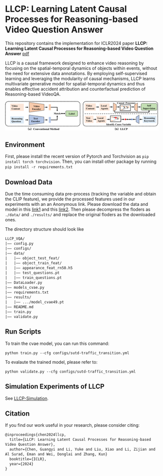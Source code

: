 # LLCP: Learning Latent Causal Processes for Reasoning-based Video Question Answer

This repository contains the implementation for ICLR2024 paper __LLCP: Learning Latent Causal Processes for Reasoning-based Video Question Answer__ [pdf](https://openreview.net/pdf?id=Cu5wJa5LGO)

LLCP is a causal framework designed to enhance video reasoning by focusing on the spatial-temporal dynamics of objects within events, without the need for extensive data annotations. By employing self-supervised learning and leveraging the modularity of causal mechanisms, LLCP learns multivariate generative model for spatial-temporal dynamics and thus enables effective accident attribution and counterfactual prediction of Reasoning-based VideoQA.

![intro](figs/teaser_iclr-1.png)

## Environment
First, please install the recent version of Pytorch and Torchvision as `pip install torch torchvision`. Then, you can install other package by running `pip install -r requirements.txt`

## Download Data
Due the time consuming data pre-process (tracking the variable and obtain the CLIP feature), we provide the processed features used in our experiments with an an Anonymous link. Please download the data and model in this [link1](https://drive.google.com/drive/folders/17TDv6CxenKlyr8W2gnmrojnGP82kwlqp?usp=share_link) and this [link2](https://drive.google.com/drive/folders/1BGBiY1_qp0ElHORLi4y0AEyh79Hnn9oN?usp=share_link). Then please decompress the floders as `./data/` and `./results/` and replace the original floders as the downloaded ones.

The directory structure should look like
```
LLCP_VQA/
|–– config.py
|–– configs/
|–– data/
|   |–– object_test_feat/
|   |–– object_train_feat/
|   |–– appearance_feat_rn50.h5
|   |–– test_questions.pt
|   |–– train_questions.pt
|–– DataLoader.py
|–– models_cvae.py
|–– requirements.txt
|–– results/
|   |–– .../model_cvae49.pt
|–– README.md
|–– train.py
|–– validate.py
```

## Run Scripts

To train the cvae model, you can run this command:
```
python train.py --cfg configs/sutd-traffic_transition.yml
```

To evalaute the trained model, please refer to:
```
python validate.py --cfg configs/sutd-traffic_transition.yml
```


## Simulation Experiments of LLCP

See [LLCP-Simulation](LLCP_simulation/).

## Citation
If you find our work useful in your research, please consider citing:
```
@inproceedings{chen2024llcp,
  title={LLCP: Learning Latent Causal Processes for Reasoning-based Video Question Answer},
  author={Chen, Guangyi and Li, Yuke and Liu, Xiao and Li, Zijian and Al Surad, Eman and Wei, Donglai and Zhang, Kun}
  booktitle={ICLR},
  year={2024}
}
```





